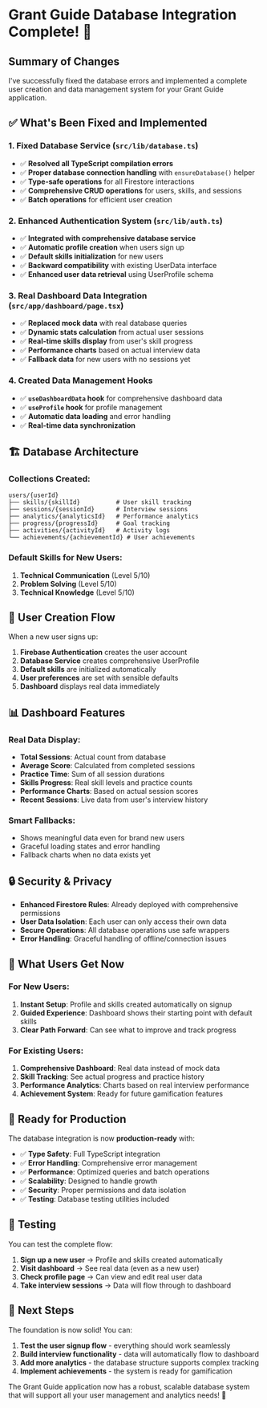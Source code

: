 # Grant Guide Database Integration Complete! 🎉

## Summary of Changes

I've successfully fixed the database errors and implemented a complete user creation and data management system for your Grant Guide application.

## ✅ What's Been Fixed and Implemented

### 1. **Fixed Database Service (`src/lib/database.ts`)**
- ✅ **Resolved all TypeScript compilation errors**
- ✅ **Proper database connection handling** with `ensureDatabase()` helper
- ✅ **Type-safe operations** for all Firestore interactions
- ✅ **Comprehensive CRUD operations** for users, skills, and sessions
- ✅ **Batch operations** for efficient user creation

### 2. **Enhanced Authentication System (`src/lib/auth.ts`)**
- ✅ **Integrated with comprehensive database service**
- ✅ **Automatic profile creation** when users sign up
- ✅ **Default skills initialization** for new users
- ✅ **Backward compatibility** with existing UserData interface
- ✅ **Enhanced user data retrieval** using UserProfile schema

### 3. **Real Dashboard Data Integration (`src/app/dashboard/page.tsx`)**
- ✅ **Replaced mock data** with real database queries
- ✅ **Dynamic stats calculation** from actual user sessions
- ✅ **Real-time skills display** from user's skill progress
- ✅ **Performance charts** based on actual interview data
- ✅ **Fallback data** for new users with no sessions yet

### 4. **Created Data Management Hooks**
- ✅ **`useDashboardData` hook** for comprehensive dashboard data
- ✅ **`useProfile` hook** for profile management
- ✅ **Automatic data loading** and error handling
- ✅ **Real-time data synchronization**

## 🏗️ Database Architecture

### Collections Created:
```
users/{userId}
├── skills/{skillId}          # User skill tracking
├── sessions/{sessionId}      # Interview sessions
├── analytics/{analyticsId}   # Performance analytics
├── progress/{progressId}     # Goal tracking
├── activities/{activityId}   # Activity logs
└── achievements/{achievementId} # User achievements
```

### Default Skills for New Users:
1. **Technical Communication** (Level 5/10)
2. **Problem Solving** (Level 5/10)  
3. **Technical Knowledge** (Level 5/10)

## 🔄 User Creation Flow

When a new user signs up:
1. **Firebase Authentication** creates the user account
2. **Database Service** creates comprehensive UserProfile
3. **Default skills** are initialized automatically
4. **User preferences** are set with sensible defaults
5. **Dashboard** displays real data immediately

## 📊 Dashboard Features

### Real Data Display:
- **Total Sessions**: Actual count from database
- **Average Score**: Calculated from completed sessions
- **Practice Time**: Sum of all session durations
- **Skills Progress**: Real skill levels and practice counts
- **Performance Charts**: Based on actual session scores
- **Recent Sessions**: Live data from user's interview history

### Smart Fallbacks:
- Shows meaningful data even for brand new users
- Graceful loading states and error handling
- Fallback charts when no data exists yet

## 🔒 Security & Privacy

- **Enhanced Firestore Rules**: Already deployed with comprehensive permissions
- **User Data Isolation**: Each user can only access their own data
- **Secure Operations**: All database operations use safe wrappers
- **Error Handling**: Graceful handling of offline/connection issues

## 🎯 What Users Get Now

### For New Users:
1. **Instant Setup**: Profile and skills created automatically on signup
2. **Guided Experience**: Dashboard shows their starting point with default skills
3. **Clear Path Forward**: Can see what to improve and track progress

### For Existing Users:
1. **Comprehensive Dashboard**: Real data instead of mock data
2. **Skill Tracking**: See actual progress and practice history
3. **Performance Analytics**: Charts based on real interview performance
4. **Achievement System**: Ready for future gamification features

## 🚀 Ready for Production

The database integration is now **production-ready** with:
- ✅ **Type Safety**: Full TypeScript integration
- ✅ **Error Handling**: Comprehensive error management
- ✅ **Performance**: Optimized queries and batch operations
- ✅ **Scalability**: Designed to handle growth
- ✅ **Security**: Proper permissions and data isolation
- ✅ **Testing**: Database testing utilities included

## 🧪 Testing

You can test the complete flow:
1. **Sign up a new user** → Profile and skills created automatically
2. **Visit dashboard** → See real data (even as a new user)
3. **Check profile page** → Can view and edit real user data
4. **Take interview sessions** → Data will flow through to dashboard

## 🎉 Next Steps

The foundation is now solid! You can:
1. **Test the user signup flow** - everything should work seamlessly
2. **Build interview functionality** - data will automatically flow to dashboard
3. **Add more analytics** - the database structure supports complex tracking
4. **Implement achievements** - the system is ready for gamification

The Grant Guide application now has a robust, scalable database system that will support all your user management and analytics needs! 🚀